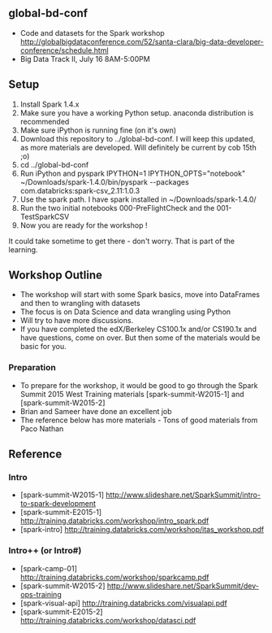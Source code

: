 ## global-bd-conf
* Code and datasets for the Spark workshop http://globalbigdataconference.com/52/santa-clara/big-data-developer-conference/schedule.html
* Big Data Track II, July 16 8AM-5:00PM

## Setup
1. Install Spark 1.4.x
2. Make sure you have a working Python setup. anaconda distribution is recommended
3. Make sure iPython is running fine (on it's own)
4. Download this repository to ../global-bd-conf. I will keep this updated, as more materials are developed. Will definitely be current by cob 15th ;o)
5. cd ../global-bd-conf
6. Run iPython and pyspark IPYTHON=1 IPYTHON_OPTS="notebook" ~/Downloads/spark-1.4.0/bin/pyspark --packages com.databricks:spark-csv_2.11:1.0.3
7. Use the spark path. I have spark installed in ~/Downloads/spark-1.4.0/
8. Run the two initial notebooks 000-PreFlightCheck and the 001-TestSparkCSV
9. Now you are ready for the workshop !

It could take sometime to get there - don't worry. That is part of the learning.

## Workshop Outline
* The workshop will start with some Spark basics, move into DataFrames and then to wrangling with datasets
* The focus is on Data Science and data wrangling using Python
* Will try to have more discussions.
* If you have completed the edX/Berkeley CS100.1x and/or CS190.1x and have questions, come on over. But then some of the materials would be basic for you.

### Preparation
* To prepare for the workshop, it would be good to go through the Spark Summit 2015 West Training materials [spark-summit-W2015-1] and [spark-summit-W2015-2]
* Brian and Sameer have done an excellent job
* The reference below has more materials - Tons of good materials from Paco Nathan

## Reference
### Intro
* [spark-summit-W2015-1] http://www.slideshare.net/SparkSummit/intro-to-spark-development
* [spark-summit-E2015-1] http://training.databricks.com/workshop/intro_spark.pdf
* [spark-intro] http://training.databricks.com/workshop/itas_workshop.pdf

### Intro++ (or Intro#)
* [spark-camp-01] http://training.databricks.com/workshop/sparkcamp.pdf
* [spark-summit-W2015-2] http://www.slideshare.net/SparkSummit/dev-ops-training
* [spark-visual-api] http://training.databricks.com/visualapi.pdf
* [spark-summit-E2015-2] http://training.databricks.com/workshop/datasci.pdf



